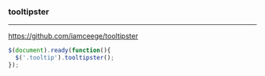 ### tooltipster
---
https://github.com/iamceege/tooltipster

```js
$(document).ready(function(){
  $('.tooltip').tooltipster();
});
```

```
```

```
```

